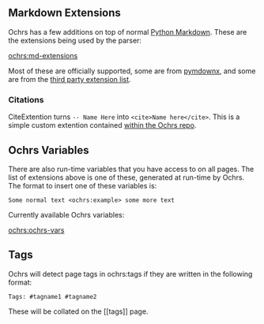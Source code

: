 ## Markdown Extensions

Ochrs has a few additions on top of normal [Python Markdown](https://python-markdown.github.io/).  These are the extensions being used by the parser:

<ochrs:md-extensions>

Most of these are officially supported, some are from [pymdownx](https://facelessuser.github.io/pymdown-extensions/), and some are from the [third party extension list](https://github.com/Python-Markdown/markdown/wiki/Third-Party-Extensions).

### Citations

CiteExtention turns `-- Name Here`  into `<cite>Name here</cite>`.  This is a simple custom extention contained [within the Ochrs repo](https://github.com/pavo-etc/notes/blob/main/generator/extensions.py). 

## Ochrs Variables

There are also run-time variables that you have access to on all pages.  The list of extensions above is one of these, generated at run-time by Ochrs.  The format to insert one of these variables is:

```
Some normal text <ochrs:example> some more text
```

Currently available Ochrs variables:

<ochrs:ochrs-vars>

## Tags

Ochrs will detect page tags in ochrs:tags if they are written in the following format:

    Tags: #tagname1 #tagname2

These will be collated on the [[tags]] page.

